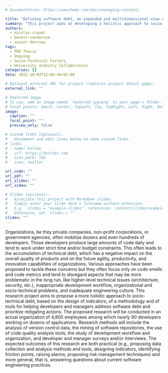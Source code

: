 ```yaml
---
# Documentation: https://wowchemy.com/docs/managing-content/

title: "Defining software debt, an expanded and multidimensional view of socio-technical debt in industry"
summary: "This project aims at developing a holistic approach to socio-technical debt by designing a framework for helping developers and managers to address software debt and prioritize mitigating actions in an industrial context."
authors:
  - nicolas-riquet
  - benoit-vanderose
  - xavier-devroey
tags:
  - PhD Thesis
  - Ongoing
  - Socio-Technical Factors
  - University Industry Collaboration
categories: []
date: 2021-10-03T12:04:44+02:00

# Optional external URL for project (replaces project detail page).
external_link: ""

# Featured image
# To use, add an image named `featured.jpg/png` to your page's folder.
# Focal points: Smart, Center, TopLeft, Top, TopRight, Left, Right, BottomLeft, Bottom, BottomRight.
image:
  caption: ""
  focal_point: ""
  preview_only: false

# Custom links (optional).
#   Uncomment and edit lines below to show custom links.
# links:
# - name: Follow
#   url: https://twitter.com
#   icon_pack: fab
#   icon: twitter

url_code: ""
url_pdf: ""
url_slides: ""
url_video: ""

# Slides (optional).
#   Associate this project with Markdown slides.
#   Simply enter your slide deck's filename without extension.
#   E.g. `slides = "example-slides"` references `content/slides/example-slides.md`.
#   Otherwise, set `slides = ""`.
slides: ""
---
```


Organizations, be they private companies, non-profit corporations, or government agencies, often mobilize dozens and even hundreds of developers. Those developers produce large amounts of code daily and tend to work under strict time and/or budget constraints. This often leads to the accumulation of technical debt, which has a negative impact on the overall quality of products and on the future agility, productivity, and innovation capabilities of organizations. Various approaches have been proposed to tackle these concerns but they often focus only on code smells and code metrics and tend to disregard aspects that may be more problematic in the long run, like higher-level technical issues (architecture, security, etc.), inappropriate development workflow, organizational and socio-technical problems, and inadequate engineering culture. This research project aims to propose a more holistic approach to socio-technical debt, based on the design of indicators, of a methodology and of tools for helping developers and managers address software debt and prioritize mitigating actions. The proposed research will be conducted in an actual organization of 4,800 employees among which nearly 90 developers working on dozens of applications. Research methods will include the analysis of version control data, the mining of software repositories, the use of code quality analysis tools, the study of development workflow and organization, and developer and manager surveys and/or interviews. The expected outcomes of this research are both practical (e.g., proposing data collection and analysis methods and tools, designing indicators, identifying friction points, raising alarms, proposing risk management techniques) and more general, that is, answering questions about current software engineering practices.
